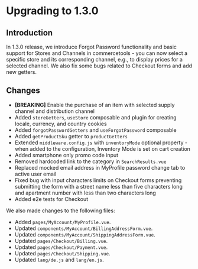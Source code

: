 # Upgrading to 1.3.0

## Introduction

In 1.3.0 release, we introduce Forgot Password functionality and basic support for Stores and Channels in commercetools - you can now select a specific store and its corresponding channel, e.g., to display prices for a selected channel. We also fix some bugs related to Checkout forms and add new getters.

## Changes

- **[BREAKING]** Enable the purchase of an item with selected supply channel and distribution channel
- Added `storeGetters`, `useStore` composable and plugin for creating locale, currency, and country cookies
- Added `forgotPasswordGetters` and `useForgotPassword` composable
- Added `getProductSku` getter to `productGetters`
- Extended `middleware.config.js` with `inventoryMode` optional property - when added to the configuration, Inventory Mode is set on cart creation
- Added smartphone only promo code input
- Removed hardcoded link to the category in `SearchResults.vue`
- Replaced mocked email address in MyProfile password change tab to active user email
- Fixed bug with input characters limits on Checkout forms preventing submitting the form with a street name less than five characters long and apartment number with less than two characters long
- Added e2e tests for Checkout

We also made changes to the following files:
- Added `pages/MyAccount/MyProfile.vue`.
- Updated `components/MyAccount/BillingAddressForm.vue`.
- Updated `components/MyAccount/ShippingAddressForm.vue`.
- Updated `pages/Checkout/Billing.vue`.
- Updated `pages/Checkout/Payment.vue`.
- Updated `pages/Checkout/Shipping.vue`.
- Updated `lang/de.js` and `lang/en.js`.
